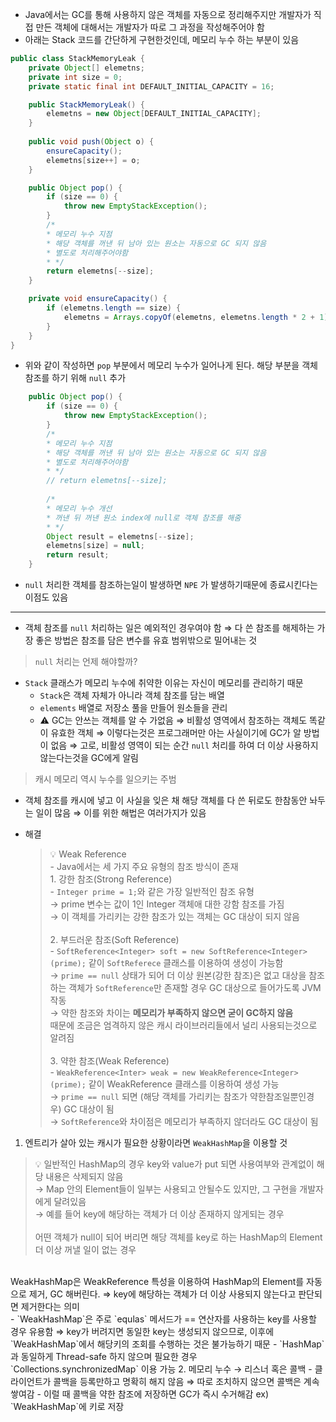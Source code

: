 - Java에서는 GC를 통해 사용하지 않은 객체를 자동으로 정리해주지만 개발자가 직접 만든 객체에 대해서는 개발자가 따로 그 과정을 작성해주어야 함
- 아래는 Stack 코드를 간단하게 구현한것인데, 메모리 누수 하는 부분이 있음

```java
public class StackMemoryLeak {
	private Object[] elemetns;
	private int size = 0;
	private static final int DEFAULT_INITIAL_CAPACITY = 16;

	public StackMemoryLeak() {
		elemetns = new Object[DEFAULT_INITIAL_CAPACITY];
	}
	
	public void push(Object o) {
		ensureCapacity();
		elemetns[size++] = o;
	}

	public Object pop() {
		if (size == 0) {
			throw new EmptyStackException();
		}
		/*
		* 메모리 누수 지점
		* 해당 객체를 꺼낸 뒤 남아 있는 원소는 자동으로 GC 되지 않음
		* 별도로 처리해주어야함
		* */
		return elemetns[--size];
	}

	private void ensureCapacity() {
		if (elemetns.length == size) {
			elemetns = Arrays.copyOf(elemetns, elemetns.length * 2 + 1);
		}
	}
}
```

- 위와 같이 작성하면 `pop` 부분에서 메모리 누수가 일어나게 된다.
  해당 부분을 객체 참조를 하기 위해 `null` 추가

```java
	public Object pop() {
		if (size == 0) {
			throw new EmptyStackException();
		}
		/*
		* 메모리 누수 지점
		* 해당 객체를 꺼낸 뒤 남아 있는 원소는 자동으로 GC 되지 않음
		* 별도로 처리해주어야함
		* */
		// return elemetns[--size];
		
		/*
		* 메모리 누수 개선
		* 꺼낸 뒤 꺼낸 원소 index에 null로 객체 참조를 해줌
		* */
		Object result = elemetns[--size];
		elemetns[size] = null;
		return result;
	}
```

- `null` 처리한 객체를 참조하는일이 발생하면 `NPE` 가 발생하기때문에 종료시킨다는 이점도 있음

---

- 객체 참조를 `null` 처리하는 일은 예외적인 경우여야 함
  ⇒ 다 쓴 참조를 해제하는 가장 좋은 방법은 참조를 담은 변수를 유효 범위밖으로 밀어내는 것

> `null` 처리는 언제 해야할까?
>
- `Stack` 클래스가 메모리 누수에 취약한 이유는 자신이 메모리를 관리하기 때문
    - `Stack`은 객체 자체가 아니라 객체 참조를 담는 배열
    - `elements` 배열로 저장소 풀을 만들어 원소들을 관리
    - ⚠️ GC는 안쓰는 객체를 알 수 가없음
      ⇒ 비활성 영역에서 참조하는 객체도 똑같이 유효한 객체
      ⇒ 이렇다는것은 프로그래머만 아는 사실이기에 GC가 알 방법이 없음
      ⇒ 고로, 비활성 영역이 되는 순간 `null` 처리를 하여 더 이상 사용하지 않는다는것을 GC에게 알림

> 캐시 메모리 역시 누수를 일으키는 주범
>
- 객체 참조를 캐시에 넣고 이 사실을 잊은 채 해당 객체를 다 쓴 뒤로도 한참동안 놔두는 일이 많음
  ⇒ 이를 위한 해법은 여러가지가 있음
- 해결

    > 💡 Weak Reference  
      - Java에서는 세 가지 주요 유형의 참조 방식이 존재  
      1. 강한 참조(Strong Reference)  
       - `Integer prime = 1;`와 같은 가장 일반적인 참조 유형    
       → prime 변수는 값이 1인 Integer 객체애 대한 강함 참조를 가짐   
       → 이 객체를 가리키는 강한 참조가 있는 객체는 GC 대상이 되지 않음  
      <br>
       2. 부드러운 참조(Soft Reference)  
       - `SoftReference<Integer> soft = new SoftReference<Integer>(prime);` 같이 `SoftReferece` 클래스를 이용하여 생성이 가능함  
      → `prime == null` 상태가 되어 더 이상 원본(강한 참조)은 없고 대상을 참조하는 객체가 `SoftReference`만 존재할 경우 GC 대상으로 들어가도록 JVM 작동  
      → 약한 참조와 차이는 **메모리가 부족하지 않으면 굳이 GC하지 않음**  
      때문에 조금은 엄격하지 않은 캐시 라이브러리들에서 널리 사용되는것으로 알려짐  
      <br>
      3. 약한 참조(Weak Reference)  
      - `WeakReference<Inter> weak = new WeakReference<Integer>(prime);` 같이 WeakReference 클래스를 이용하여 생성 가능  
      → `prime == null` 되면 (해당 객체를 가리키는 참조가 약한참조일뿐인경우) GC 대상이 됨  
      → `SoftReference`와 차이점은 메모리가 부족하지 않더라도 GC 대상이 됨
  
1. 엔트리가 살아 있는 캐시가 필요한 상황이라면 `WeakHashMap`을 이용할 것
> 💡 일반적인 HashMap의 경우 key와 value가 put 되면 사용여부와 관계없이 해당 내용은 삭제되지 않음  
    → Map 안의 Element들이 일부는 사용되고 안될수도 있지만, 그 구현을 개발자에게 달려있음  
    → 예를 들어 key에 해당하는 객체가 더 이상 존재하지 않게되는 경우 
    <br>    
   어떤 객체가 null이 되어 버리면 해당 객체를 key로 하는 HashMap의 Element 더 이상 꺼낼 일이 없는 경우  
   <br>
   WeakHashMap은 WeakReference 특성을 이용하여 HashMap의 Element를 자동으로 제거, GC 해버린다.  
   ⇒ key에 해당하는 객체가 더 이상 사용되지 않는다고 판단되면 제거한다는 의미
   <br>
    - `WeakHashMap`은 주로 `equlas` 메서드가 == 연산자를 사용하는 key를 사용할 경우 유용함  
      ⇒ key가 버려지면 동일한 key는 생성되지 않으므로, 이후에 `WeakHashMap`에서 해당키의 조회를 수행하는 것은 불가능하기 때문  
    - `HashMap`과 동일하게 Thread-safe 하지 않으며 필요한 경우 `Collections.synchronizedMap` 이용 가능
   2. 메모리 누수 → 리스너 혹은 콜백
       - 클라이언트가 콜백을 등록만하고 명확히 해지 않음
         ⇒ 따로 조치하지 않으면 콜백은 계속 쌓여감
       - 이럴 때 콜백을 약한 참조에 저장하면 GC가 즉시 수거해감
         ex) `WeakHashMap`에 키로 저장